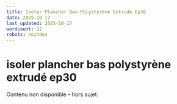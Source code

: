 ```yaml
---
title: Isoler Plancher Bas Polystyrène Extrudé Ep30
date: 2025-10-17
last_updated: 2025-10-17
wordcount: 12
robots: noindex
---
```


# isoler plancher bas polystyrène extrudé ep30

Contenu non disponible – hors sujet.